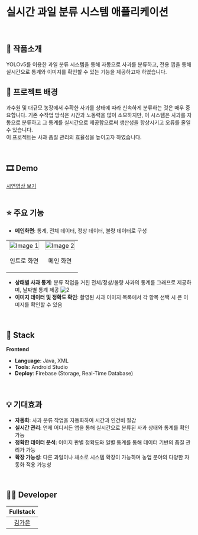 # 실시간 과일 분류 시스템 애플리케이션
<br/>

## 📝 작품소개
YOLOv5를 이용한 과일 분류 시스템을 통해 자동으로 사과를 분류하고, 전용 앱을 통해 실시간으로 통계와 이미지를 확인할 수 있는 기능을 제공하고자 하였습니다.
<br/>

## 🌁 프로젝트 배경
과수원 및 대규모 농장에서 수확한 사과를 상태에 따라 신속하게 분류하는 것은 매우 중요합니다. 기존 수작업 방식은 시간과 노동력을 많이 소모하지만, 이 시스템은 사과를 자동으로 분류하고 그 통계를 실시간으로 제공함으로써 생산성을 향상시키고 오류를 줄일 수 있습니다.  
이 프로젝트는 사과 품질 관리의 효율성을 높이고자 하였습니다.  

<br/>

## 🎞 Demo  
[시연영상 보기](https://www.youtube.com)  
<br/>

## ⭐ 주요 기능
- **메인화면**: 통계, 전체 데이터, 정상 데이터, 불량 데이터로 구성
<table style="width: 100%; border: none; border-spacing: 10px;">
  <tr>
    <td style="text-align: center; width: 50%; border: none;">
      <img src="https://github.com/user-attachments/assets/4acc02cd-dc4b-4b19-86c7-45bedd9d961b" alt="Image 1" width="100%" />
      <p>인트로 화면</p>
    </td>
    <td style="text-align: center; width: 50%; border: none;">
      <img src="https://github.com/user-attachments/assets/9368ad82-3c92-45b4-896d-f5fad2236555" alt="Image 2" width="100%" />
      <p>메인 화면</p>
    </td>
  </tr>
</table>


- **상태별 사과 통계**: 분류 작업을 거친 전체/정상/불량 사과의 통계를 그래프로 제공하며, 날짜별 통계 제공
![2](https://github.com/user-attachments/assets/9368ad82-3c92-45b4-896d-f5fad2236555)
- **이미지 데이터 및 정확도 확인**: 촬영된 사과 이미지 목록에서 각 항목 선택 시 큰 이미지를 확인할 수 있음

<br/>

## 🔧 Stack
**Frontend**  
- **Language**: Java, XML  
- **Tools**: Android Studio  
- **Deploy**: Firebase (Storage, Real-Time Database)  
<br/>

## 💡 기대효과
- **자동화**: 사과 분류 작업을 자동화하여 시간과 인건비 절감
- **실시간 관리**: 언제 어디서든 앱을 통해 실시간으로 분류된 사과 상태와 통계를 확인 가능
- **정확한 데이터 분석**: 이미지 판별 정확도와 일별 통계를 통해 데이터 기반의 품질 관리가 가능
- **확장 가능성**: 다른 과일이나 채소로 시스템 확장이 가능하며 농업 분야의 다양한 자동화 적용 가능성

<br/>

## 🙋‍♂️ Developer
|  Fullstack |             
| :--------: | 
| [김가은](https://github.com/gaeunamy) |
